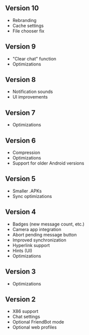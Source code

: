 ## Version 10
- Rebranding
- Cache settings
- File chooser fix

## Version 9
- "Clear chat" function
- Optimizations

## Version 8
- Notification sounds
- UI improvements

## Version 7
- Optimizations

## Version 6
- Compression
- Optimizations
- Support for older Android versions

## Version 5
- Smaller .APKs
- Sync optimizations

## Version 4
- Badges (new message count, etc.)
- Camera app integration
- Abort pending message button
- Improved synchronization
- Hyperlink support
- Hints (UI)
- Optimizations

## Version 3
- Optimizations

## Version 2
- X86 support
- Chat settings
- Optional FriendBot mode
- Optional web profiles
